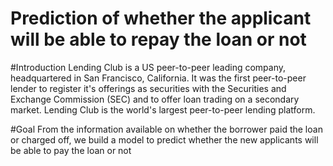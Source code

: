 # Prediction of whether the applicant will be able to repay the loan or not

#Introduction
Lending Club is a US peer-to-peer leading company, headquartered in San Francisco, California. It was the first peer-to-peer lender to register it's offerings as securities with the Securities and Exchange Commission (SEC) and to offer loan trading on a secondary market. Lending Club is the world's largest peer-to-peer lending platform.

#Goal
From the information available on whether the borrower paid the loan or charged off, we build a model to predict whether the new applicants will be able to pay the loan or not
